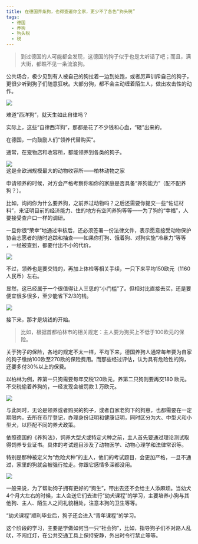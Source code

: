 ```yaml
---
title: 在德国养条狗，也得查遍你全家，更少不了各色“狗头税”
tags:
  - 德国
  - 养狗
  - 狗头税
  - 税
---
```


>到过德国的人可能都会发现，这德国的狗子似乎也是太听话了吧；而且，满大街，都瞧不见一条流浪狗。

公共场合，极少见到有人被自己的狗拉着一边到处跑，或者厉声训斥自己的狗子，更很少听到狗子们随意狂吠。大部分狗，都不会主动缠着陌生人，做出攻击性的动作。
<!--more-->

<div class="card mb-3">
    <img class="card-img-top" src="https://p5.itc.cn/images01/20220618/a746396cc61f42e9b4f1d76491a8968a.jpeg"/>
   
</div>

难道“西洋狗”，就天生如此自律吗？

实际上，这些“自律西洋狗”，那都是花了不少钱和心血，“砸”出来的。

在德国，一向鼓励人们“领养代替购买”。

通常，在宠物店和收容所，都能领养到各类的狗子。

<div class="card mb-3">
    <img class="card-img-top" src="https://p7.itc.cn/images01/20220618/7c0b264c7763479abf60aa28d955a5c3.jpeg"/>
    <div class="card-body bg-light">
        <div class="card-text">
            这是全欧洲规模最大的动物收容所——柏林动物之家
        </div>
    </div>
</div>

申请领养的时候，对方会严格考察你和你的家庭是否具备“养狗能力”（配不配养狗？）。

比如，询问你为什么要养狗，之前养过动物吗？之后还需要你提交一些“佐证材料”，来证明目前的经济能力、住的地方有空间养狗等等——为了狗的“幸福”，人要接受查户口一样的调研。

一旦你很“荣幸”地通过审核后，还必须签署一份法律文件，表示愿意接受动物保护协会志愿者的随时追踪和抽查——如果你打狗、饿着狗、对狗实施“冷暴力”等等 ，一经被查到，都要付出不小的代价。

<div class="card mb-3">
    <img class="card-img-top" src="https://p5.itc.cn/images01/20220618/702a160d886d4fa68a27e9958f0b4b32.jpeg"/>   
</div>

不过，领养也是要交钱的，再加上体检等相关手续，一只下来平均150欧元（1160人民币）左右。

显然，这已经属于一个很值得让人三思的“小门槛”了。但相对比直接去买，还是要便宜很多很多，至少能省下2/3的钱。

<div class="card mb-3">
    <img class="card-img-top" src="https://p3.itc.cn/images01/20220618/212f305d527942ac8d3ad8ad5fd5b0ec.jpeg"/>   
</div>

接下来，那才是烧钱的开始。
>比如，根据首都柏林市的相关规定：主人要为狗买上不低于100欧元的保险。

关于狗子的保险，各地的规定不太一样，平均下来，德国养狗人通常每年要为自家的狗子缴纳100欧至270欧的保险费用。而那些经过评估，认为具有危险性的狗，还要多付30%以上的保费。

以柏林为例，养第一只狗需要每年交税120欧元，养第二只狗则要再交180 欧元。不交税偷着养狗的，一经发现会被罚款１万欧元。

<div class="card mb-3">
    <img class="card-img-top" src="https://p9.itc.cn/images01/20220618/1b2cd03fc7044db99755769b70a0fc3a.jpeg"/>   
</div>

与此同时，无论是领养或者购买的狗子，或者自家老狗下的狗崽，也都需要在一定期限内，去所在市厅登记，办理身份证明和健康证明，同时区分为大、中型犬和小型犬，以匹配不同的养犬政策。

依照德国的《养狗法》，饲养大型犬或特定犬种之前，主人首先要通过理论测试取得饲养专业证书。具体的考试题目涉及了动物医学、动物心理学和法律常识等。

特别是那种被定义为“危险犬种”的主人，他们的考试题目，会更加严格，一旦不通过，家里的狗就会被强行拉走。你跟它感情多深都没用。

<div class="card mb-3">
    <img class="card-img-top" src="https://p1.itc.cn/images01/20220618/cfb0f16eddea476eb802cf5cc41fb1ad.jpeg"/>   
</div>

一般来说，为了帮助狗子拥有更好的“狗生”，带出去还不会给主人添麻烦。当幼犬4个月大左右的时候，主人会送它们去进行“幼犬课程”的学习，主要培养小狗与其他狗、主人、陌生人之间礼貌相处，注意本狗的卫生等等。

“幼犬课程”顺利毕业后，狗子还会进入“青年课程”的学习。

这个阶段的学习，主要是学做如何当一只“社会狗”，比如，指导狗子们不对路人乱吠，不闯红灯，在公共交通工具上保持安静，外出时令行禁止等等。

